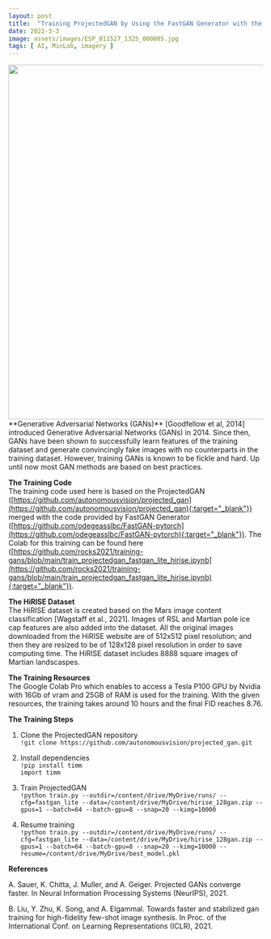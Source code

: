 ```yaml
---
layout: post
title:  "Training ProjectedGAN by Using the FastGAN Generator with the HiRISE Dataset in Google Colab"  
date: 2022-3-3  
image: assets/images/ESP_011527_1325_000005.jpg  
tags: [ AI, MinLab, imagery ]
---
```


<img width=700 class="img-fluid" src="/assets/images/hirise_projectedgan.gif">

<br>
**Generative Adversarial Networks (GANs)**  
[Goodfellow et al, 2014] introduced Generative Adversarial Networks (GANs) in 2014. Since then, GANs have been shown to successfully learn features of the training dataset and generate convincingly fake images with no counterparts in the training dataset. However, training GANs is known to be fickle and hard. Up until now most GAN methods are based on best practices.

**The Training Code**  
The training code used here is based on the ProjectedGAN ([https://github.com/autonomousvision/projected_gan](https://github.com/autonomousvision/projected_gan){:target="_blank"}) merged with the code provided by FastGAN Generator ([https://github.com/odegeasslbc/FastGAN-pytorch](https://github.com/odegeasslbc/FastGAN-pytorch){:target="_blank"}). The Colab for this training can be found here ([https://github.com/rocks2021/training-gans/blob/main/train_projectedgan_fastgan_lite_hirise.ipynb](https://github.com/rocks2021/training-gans/blob/main/train_projectedgan_fastgan_lite_hirise.ipynb){:target="_blank"}). 

**The HiRISE Dataset**  
The HiRISE dataset is created based on the Mars image content classification [Wagstaff et al., 2021]. Images of RSL and Martian pole ice cap features are also added into the dataset. All the original images downloaded from the HiRISE website are of 512x512 pixel resolution; and then they are resized to be of 128x128 pixel resolution in order to save computing time. The HiRISE dataset includes 8888 square images of Martian landscaspes.

**The Training Resources**  
The Google Colab Pro which enables to access a Tesla P100 GPU by Nvidia with 16Gb of vram and 25GB of RAM is used for the training. With the given resources, the training takes around 10 hours and the final FID reaches 8.76.

**The Training Steps**  
1. Clone the ProjectedGAN repository  
`!git clone https://github.com/autonomousvision/projected_gan.git`

2. Install dependencies  
`!pip install timm`  
`import timm`  

3. Train ProjectedGAN  
`!python train.py --outdir=/content/drive/MyDrive/runs/ --cfg=fastgan_lite --data=/content/drive/MyDrive/hirise_128gan.zip --gpus=1 --batch=64 --batch-gpu=8 --snap=20 --kimg=10000`

4. Resume training  
`!python train.py --outdir=/content/drive/MyDrive/runs/ --cfg=fastgan_lite --data=/content/drive/MyDrive/hirise_128gan.zip --gpus=1 --batch=64 --batch-gpu=8 --snap=20 --kimg=10000 --resume=/content/drive/MyDrive/best_model.pkl`

**References**  

A. Sauer, K. Chitta, J. Muller, and A. Geiger. Projected GANs converge faster. In Neural Information Processing Systems (NeurIPS), 2021. 

B. Liu, Y. Zhu, K. Song, and A. Elgammal. Towards faster and stabilized gan training for high-fidelity few-shot image synthesis. In Proc. of the International Conf. on Learning Representations (ICLR), 2021.


